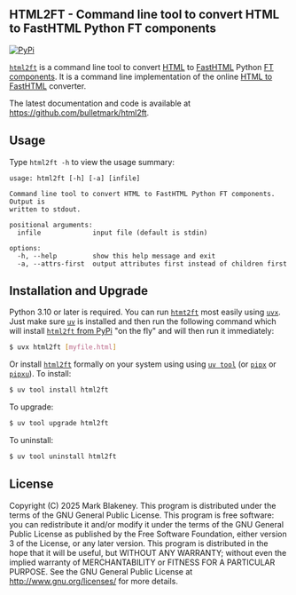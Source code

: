 ## HTML2FT - Command line tool to convert HTML to FastHTML Python FT components
[![PyPi](https://img.shields.io/pypi/v/html2ft)](https://pypi.org/project/html2ft/)

[`html2ft`][html2ft] is a command line tool to convert [HTML][html] to
[FastHTML][fasthtml] Python [FT components][fasthtml_comp]. It is a command line
implementation of the online [HTML to FastHTML](https://h2f.answer.ai/) converter.

The latest documentation and code is available at https://github.com/bulletmark/html2ft.

## Usage

Type `html2ft -h` to view the usage summary:

```
usage: html2ft [-h] [-a] [infile]

Command line tool to convert HTML to FastHTML Python FT components. Output is
written to stdout.

positional arguments:
  infile             input file (default is stdin)

options:
  -h, --help         show this help message and exit
  -a, --attrs-first  output attributes first instead of children first
```

## Installation and Upgrade

Python 3.10 or later is required. You can run [`htmt2ft`][html2ft] most easily
using [`uvx`][uvx]. Just make sure [`uv`][uv] is installed and then run the
following command which will install [`html2ft` from PyPi][html2ft_py] "on the fly" and will
then run it immediately:

```sh
$ uvx html2ft [myfile.html]
```

Or install [`html2ft`][html2ft] formally on your system using using [`uv
tool`][uvtool] (or [`pipx`][pipx] or [`pipxu`][pipxu]). To install:

```sh
$ uv tool install html2ft
```

To upgrade:

```sh
$ uv tool upgrade html2ft
```

To uninstall:

```sh
$ uv tool uninstall html2ft
```

## License

Copyright (C) 2025 Mark Blakeney. This program is distributed under the
terms of the GNU General Public License. This program is free software:
you can redistribute it and/or modify it under the terms of the GNU
General Public License as published by the Free Software Foundation,
either version 3 of the License, or any later version. This program is
distributed in the hope that it will be useful, but WITHOUT ANY
WARRANTY; without even the implied warranty of MERCHANTABILITY or
FITNESS FOR A PARTICULAR PURPOSE. See the GNU General Public License at
<http://www.gnu.org/licenses/> for more details.

[html]: https://en.wikipedia.org/wiki/HTML
[html2ft]: https://github.com/bulletmark/html2ft
[html2ft_py]: https://pypi.org/project/html2ft
[fasthtml]: https://fastht.ml/
[fasthtml_comp]: https://www.fastht.ml/docs/explains/explaining_xt_components.html
[pipx]: https://github.com/pypa/pipx
[pipxu]: https://github.com/bulletmark/pipxu
[uv]: https://docs.astral.sh/uv/
[uvtool]: https://docs.astral.sh/uv/guides/tools/#using-tools
[uvx]: https://docs.astral.sh/uv/guides/tools/#using-tools

<!-- vim: se ai syn=markdown: -->
